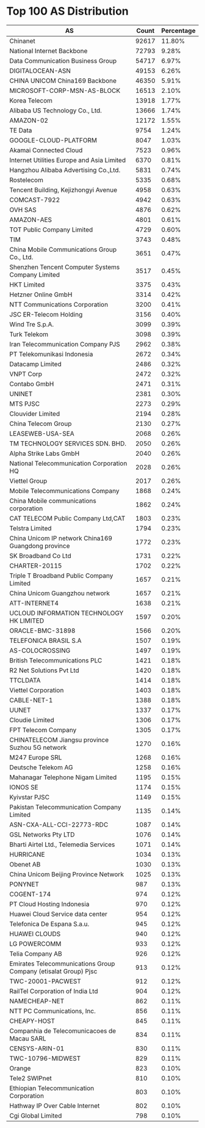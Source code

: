 # Top 100 AS Distribution
| AS | Count | Percentage |
|----|----|----|
| Chinanet | 92617 | 11.80% |
| National Internet Backbone | 72793 | 9.28% |
| Data Communication Business Group | 54717 | 6.97% |
| DIGITALOCEAN-ASN | 49153 | 6.26% |
| CHINA UNICOM China169 Backbone | 46350 | 5.91% |
| MICROSOFT-CORP-MSN-AS-BLOCK | 16513 | 2.10% |
| Korea Telecom | 13918 | 1.77% |
| Alibaba US Technology Co., Ltd. | 13666 | 1.74% |
| AMAZON-02 | 12172 | 1.55% |
| TE Data | 9754 | 1.24% |
| GOOGLE-CLOUD-PLATFORM | 8047 | 1.03% |
| Akamai Connected Cloud | 7523 | 0.96% |
| Internet Utilities Europe and Asia Limited | 6370 | 0.81% |
| Hangzhou Alibaba Advertising Co.,Ltd. | 5831 | 0.74% |
| Rostelecom | 5335 | 0.68% |
| Tencent Building, Kejizhongyi Avenue | 4958 | 0.63% |
| COMCAST-7922 | 4942 | 0.63% |
| OVH SAS | 4876 | 0.62% |
| AMAZON-AES | 4801 | 0.61% |
| TOT Public Company Limited | 4729 | 0.60% |
| TIM | 3743 | 0.48% |
| China Mobile Communications Group Co., Ltd. | 3651 | 0.47% |
| Shenzhen Tencent Computer Systems Company Limited | 3517 | 0.45% |
| HKT Limited | 3375 | 0.43% |
| Hetzner Online GmbH | 3314 | 0.42% |
| NTT Communications Corporation | 3200 | 0.41% |
| JSC ER-Telecom Holding | 3156 | 0.40% |
| Wind Tre S.p.A. | 3099 | 0.39% |
| Turk Telekom | 3098 | 0.39% |
| Iran Telecommunication Company PJS | 2962 | 0.38% |
| PT Telekomunikasi Indonesia | 2672 | 0.34% |
| Datacamp Limited | 2486 | 0.32% |
| VNPT Corp | 2472 | 0.32% |
| Contabo GmbH | 2471 | 0.31% |
| UNINET | 2381 | 0.30% |
| MTS PJSC | 2273 | 0.29% |
| Clouvider Limited | 2194 | 0.28% |
| China Telecom Group | 2130 | 0.27% |
| LEASEWEB-USA-SEA | 2068 | 0.26% |
| TM TECHNOLOGY SERVICES SDN. BHD. | 2050 | 0.26% |
| Alpha Strike Labs GmbH | 2040 | 0.26% |
| National Telecommunication Corporation HQ | 2028 | 0.26% |
| Viettel Group | 2017 | 0.26% |
| Mobile Telecommunications Company | 1868 | 0.24% |
| China Mobile communications corporation | 1862 | 0.24% |
| CAT TELECOM Public Company Ltd,CAT | 1803 | 0.23% |
| Telstra Limited | 1794 | 0.23% |
| China Unicom IP network China169 Guangdong province | 1772 | 0.23% |
| SK Broadband Co Ltd | 1731 | 0.22% |
| CHARTER-20115 | 1702 | 0.22% |
| Triple T Broadband Public Company Limited | 1657 | 0.21% |
| China Unicom Guangzhou network | 1657 | 0.21% |
| ATT-INTERNET4 | 1638 | 0.21% |
| UCLOUD INFORMATION TECHNOLOGY HK LIMITED | 1597 | 0.20% |
| ORACLE-BMC-31898 | 1566 | 0.20% |
| TELEFONICA BRASIL S.A | 1507 | 0.19% |
| AS-COLOCROSSING | 1497 | 0.19% |
| British Telecommunications PLC | 1421 | 0.18% |
| R2 Net Solutions Pvt Ltd | 1420 | 0.18% |
| TTCLDATA | 1414 | 0.18% |
| Viettel Corporation | 1403 | 0.18% |
| CABLE-NET-1 | 1388 | 0.18% |
| UUNET | 1337 | 0.17% |
| Cloudie Limited | 1306 | 0.17% |
| FPT Telecom Company | 1305 | 0.17% |
| CHINATELECOM Jiangsu province Suzhou 5G network | 1270 | 0.16% |
| M247 Europe SRL | 1268 | 0.16% |
| Deutsche Telekom AG | 1258 | 0.16% |
| Mahanagar Telephone Nigam Limited | 1195 | 0.15% |
| IONOS SE | 1174 | 0.15% |
| Kyivstar PJSC | 1149 | 0.15% |
| Pakistan Telecommunication Company Limited | 1135 | 0.14% |
| ASN-CXA-ALL-CCI-22773-RDC | 1087 | 0.14% |
| GSL Networks Pty LTD | 1076 | 0.14% |
| Bharti Airtel Ltd., Telemedia Services | 1071 | 0.14% |
| HURRICANE | 1034 | 0.13% |
| Obenet AB | 1030 | 0.13% |
| China Unicom Beijing Province Network | 1025 | 0.13% |
| PONYNET | 987 | 0.13% |
| COGENT-174 | 974 | 0.12% |
| PT Cloud Hosting Indonesia | 970 | 0.12% |
| Huawei Cloud Service data center | 954 | 0.12% |
| Telefonica De Espana S.a.u. | 945 | 0.12% |
| HUAWEI CLOUDS | 940 | 0.12% |
| LG POWERCOMM | 933 | 0.12% |
| Telia Company AB | 926 | 0.12% |
| Emirates Telecommunications Group Company (etisalat Group) Pjsc | 913 | 0.12% |
| TWC-20001-PACWEST | 912 | 0.12% |
| RailTel Corporation of India Ltd | 904 | 0.12% |
| NAMECHEAP-NET | 862 | 0.11% |
| NTT PC Communications, Inc. | 856 | 0.11% |
| CHEAPY-HOST | 845 | 0.11% |
| Companhia de Telecomunicacoes de Macau SARL | 834 | 0.11% |
| CENSYS-ARIN-01 | 830 | 0.11% |
| TWC-10796-MIDWEST | 829 | 0.11% |
| Orange | 823 | 0.10% |
| Tele2 SWIPnet | 810 | 0.10% |
| Ethiopian Telecommunication Corporation | 803 | 0.10% |
| Hathway IP Over Cable Internet | 802 | 0.10% |
| Cgi Global Limited | 798 | 0.10% |
